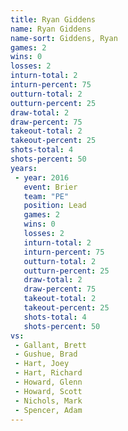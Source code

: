 ```yaml
---
title: Ryan Giddens
name: Ryan Giddens
name-sort: Giddens, Ryan
games: 2
wins: 0
losses: 2
inturn-total: 2
inturn-percent: 75
outturn-total: 2
outturn-percent: 25
draw-total: 2
draw-percent: 75
takeout-total: 2
takeout-percent: 25
shots-total: 4
shots-percent: 50
years:
 - year: 2016
   event: Brier
   team: "PE"
   position: Lead
   games: 2
   wins: 0
   losses: 2
   inturn-total: 2
   inturn-percent: 75
   outturn-total: 2
   outturn-percent: 25
   draw-total: 2
   draw-percent: 75
   takeout-total: 2
   takeout-percent: 25
   shots-total: 4
   shots-percent: 50
vs:
 - Gallant, Brett
 - Gushue, Brad
 - Hart, Joey
 - Hart, Richard
 - Howard, Glenn
 - Howard, Scott
 - Nichols, Mark
 - Spencer, Adam
---
```

